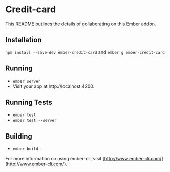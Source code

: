 # Credit-card

This README outlines the details of collaborating on this Ember addon.

## Installation
`npm install --save-dev ember-credit-card` and `ember g ember-credit-card`

## Running

* `ember server`
* Visit your app at http://localhost:4200.

## Running Tests

* `ember test`
* `ember test --server`

## Building

* `ember build`

For more information on using ember-cli, visit [http://www.ember-cli.com/](http://www.ember-cli.com/).
